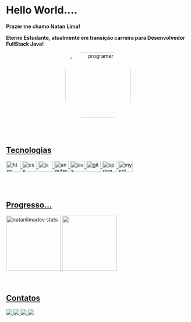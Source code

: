 # Hello World....

**Prazer me chamo Natan Lima!**

**Eterno Estudante, atualmente em transição carreira para  Desenvolvedor FullStack Java!**
 

<div align="center">
  <a href="https://github.com/natanlimadev">
<img align="center" alt="programer" height="180em" style="border-radius:50px;" src="https://veja.abril.com.br/wp-content/uploads/2016/05/giphy-3-original.gif">
</div>

 ##
<br>

## Tecnologias

<div style="display: inline_block">
	
   <img align="center" alt="html" height="30" width="40" src="https://cdn.jsdelivr.net/gh/devicons/devicon/icons/html5/html5-original-wordmark.svg"/>
   <img align="center" alt="css" height="30" width="40" src="https://cdn.jsdelivr.net/gh/devicons/devicon/icons/css3/css3-original-wordmark.svg"/>
   <img align="center" alt="js" height="30" width="40" src="https://cdn.jsdelivr.net/gh/devicons/devicon/icons/javascript/javascript-original.svg"/>
 	<img align="center" alt="angular" height="30" width="40" src="https://cdn.jsdelivr.net/gh/devicons/devicon/icons/angularjs/angularjs-original.svg"/>
    <img align="center" alt="java" height="30" width="40" src="https://cdn.jsdelivr.net/gh/devicons/devicon/icons/java/java-original-wordmark.svg"/>
    <img align="center" alt="git" height="30" width="40" src="https://cdn.jsdelivr.net/gh/devicons/devicon/icons/git/git-original.svg"/>
   <img align="center" alt="spring" height="30" width="40" src="https://cdn.jsdelivr.net/gh/devicons/devicon/icons/spring/spring-original-wordmark.svg"/>
  <img align="center" alt="mysql" height="30" width="40" src="https://cdn.jsdelivr.net/gh/devicons/devicon/icons/mysql/mysql-original-wordmark.svg"/>
          
  </div> 


<br><br>

## Progresso...
<p>
<img height="150px" src="https://github-readme-stats.vercel.app/api?username=natanlimadev&show_icons=true&theme=dracula" alt="natanlimadev stats"/>
 <img height="150px" src="https://github-readme-stats.vercel.app/api/top-langs/?username=natanlimadev&layout=compact&theme=dracula">
</p>

<br>
 
 ## Contatos
 
<div style="display: inline_block">
 <a href="https://www.linkedin.com/in/natan-guilherme-rocha-lima-099a461a7/" target="_blank"><img src=https://img.shields.io/badge/LinkedIn-0077B5?style=for-the-badge&logo=linkedin&logoColor=white target="_blank">
 <a href="https://api.WhatsApp.com/send?phone=5585994140561" target="_blank"><img src=https://img.shields.io/badge/WhatsApp-25D366?style=for-the-badge&logo=whatsapp&logoColor=white target="_blank">
 <a href="mailto:natan2011@gmail.com" target="_blank"><img src=https://img.shields.io/badge/Gmail-D14836?style=for-the-badge&logo=gmail&logoColor=white>
<a href="https://www.github.com/natanlimadev" target="_blank"><img src=https://img.shields.io/badge/GitHub-100000?style=for-the-badge&logo=github&logoColor=white">
 </div> 
 
 

